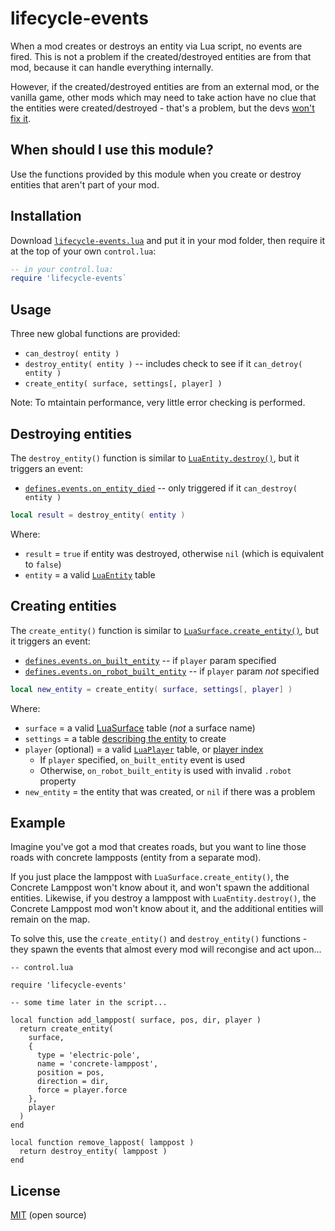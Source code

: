 # lifecycle-events

When a mod creates or destroys an entity via Lua script, no events are fired. This is not a problem if the created/destroyed entities are from that mod, because it can handle everything internally.

However, if the created/destroyed entities are from an external mod, or the vanilla game, other mods which may need to take action have no clue that the entities were created/destroyed - that's a problem, but the devs [won't fix it](https://forums.factorio.com/viewtopic.php?f=34&t=34952).

## When should I use this module?

Use the functions provided by this module when you create or destroy entities that aren't part of your mod.

## Installation

Download [`lifecycle-events.lua`](https://github.com/aubergine10/lifecycle-events/blob/master/lifecycle-events.lua) and put it in your mod folder, then require it at the top of your own `control.lua`:

```lua
-- in your control.lua:
require 'lifecycle-events`
```

## Usage

Three new global functions are provided:

* `can_destroy( entity )`
* `destroy_entity( entity )` -- includes check to see if it `can_detroy( entity )`
* `create_entity( surface, settings[, player] )`

Note: To mtaintain performance, very little error checking is performed.

## Destroying entities

The `destroy_entity()` function is similar to [`LuaEntity.destroy()`](http://lua-api.factorio.com/latest/LuaEntity.html#LuaEntity.destroy), but it triggers an event:

* [`defines.events.on_entity_died`](http://lua-api.factorio.com/latest/events.html#on_entity_died) -- only triggered if it `can_destroy( entity )`


```lua
local result = destroy_entity( entity )
```

Where:

* `result` = `true` if entity was destroyed, otherwise `nil` (which is equivalent to `false`)
* `entity` = a valid [`LuaEntity`](http://lua-api.factorio.com/latest/LuaEntity.html) table

## Creating entities

The `create_entity()` function is similar to [`LuaSurface.create_entity()`](http://lua-api.factorio.com/latest/LuaSurface.html#LuaSurface.create_entity), but it triggers an event:

* [`defines.events.on_built_entity`](http://lua-api.factorio.com/latest/events.html#on_built_entity) -- if `player` param specified
* [`defines.events.on_robot_built_entity`](http://lua-api.factorio.com/latest/events.html#on_robot_built_entity) -- if `player` param _not_ specified

```lua
local new_entity = create_entity( surface, settings[, player] )
```

Where:

* `surface` = a valid [LuaSurface](http://lua-api.factorio.com/latest/LuaSurface.html) table (_not_ a surface name)
* `settings` = a table [describing the entity](http://lua-api.factorio.com/latest/LuaSurface.html#LuaSurface.create_entity) to create
* `player` (optional) = a valid [`LuaPlayer`](http://lua-api.factorio.com/latest/LuaPlayer.html) table, or [player index](http://lua-api.factorio.com/latest/LuaPlayer.html#LuaPlayer.index)
  * If `player` specified, `on_built_entity` event is used
  * Otherwise, `on_robot_built_entity` is used with invalid `.robot` property
* `new_entity` = the entity that was created, or `nil` if there was a problem

## Example

Imagine you've got a mod that creates roads, but you want to line those roads with concrete lampposts (entity from a separate mod).

If you just place the lamppost with `LuaSurface.create_entity()`, the Concrete Lamppost won't know about it, and won't spawn the additional entities. Likewise, if you destroy a lamppost with `LuaEntity.destroy()`, the Concrete Lamppost mod won't know about it, and the additional entities will remain on the map.

To solve this, use the `create_entity()` and `destroy_entity()` functions - they spawn the events that almost every mod will recongise and act upon...

```
-- control.lua

require 'lifecycle-events'

-- some time later in the script...

local function add_lamppost( surface, pos, dir, player )
  return create_entity(
    surface,
    {
      type = 'electric-pole',
      name = 'concrete-lamppost',
      position = pos,
      direction = dir,
      force = player.force
    },
    player
  )
end

local function remove_lappost( lamppost )
  return destroy_entity( lamppost )
end
```

## License

[MIT](LICENSE) (open source)
